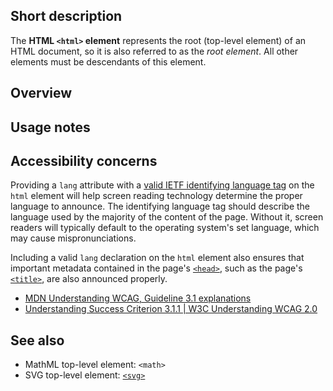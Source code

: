 ## Short description

The **HTML `<html>` element** represents the root (top-level element) of
an HTML document, so it is also referred to as the *root element*. All
other elements must be descendants of this element.


## Overview

## Usage notes

## Accessibility concerns

Providing a `lang` attribute with a [valid IETF identifying language
tag](https://www.ietf.org/rfc/bcp/bcp47.txt) on the `html` element will
help screen reading technology determine the proper language to
announce. The identifying language tag should describe the language used
by the majority of the content of the page. Without it, screen readers
will typically default to the operating system's set language, which
may cause mispronunciations.

Including a valid `lang` declaration on the `html` element also ensures
that important metadata contained in the page's
[`<head>`](/en-US/docs/Web/HTML/Element/head),
such as the page's
[`<title>`](/en-US/docs/Web/HTML/Element/title),
are also announced properly.

- [MDN Understanding WCAG, Guideline 3.1 explanations](/en-US/docs/Web/Accessibility/Understanding_WCAG/Understandable#Guideline_3.1_%E2%80%94_Readable_Make_text_content_readable_and_understandable)
- [Understanding Success Criterion 3.1.1 | W3C Understanding WCAG 2.0](https://www.w3.org/TR/2016/NOTE-UNDERSTANDING-WCAG20-20161007/meaning-doc-lang-id.html)


## See also

- MathML top-level element: `<math>`
- SVG top-level element: [`<svg>`](/en-US/docs/Web/SVG/Element/svg)
